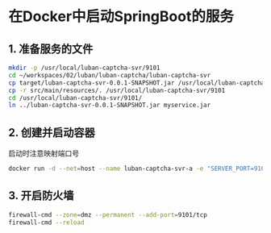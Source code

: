 # 在Docker中启动SpringBoot的服务

## 1. 准备服务的文件

```sh
mkdir -p /usr/local/luban-captcha-svr/9101
cd ~/workspaces/02/luban/luban-captcha/luban-captcha-svr
cp target/luban-captcha-svr-0.0.1-SNAPSHOT.jar /usr/local/luban-captcha-svr/
cp -r src/main/resources/. /usr/local/luban-captcha-svr/9101
cd /usr/local/luban-captcha-svr/9101/
ln ../luban-captcha-svr-0.0.1-SNAPSHOT.jar myservice.jar
```

## 2. 创建并启动容器

启动时注意映射端口号

```sh
docker run -d --net=host --name luban-captcha-svr-a -e "SERVER_PORT=9101" -v /usr/local/luban-captcha-svr/9101:/usr/local/myservice --restart=always nnzbz/spring-boot-app
```

## 3. 开启防火墙

```sh
firewall-cmd --zone=dmz --permanent --add-port=9101/tcp
firewall-cmd --reload
```
